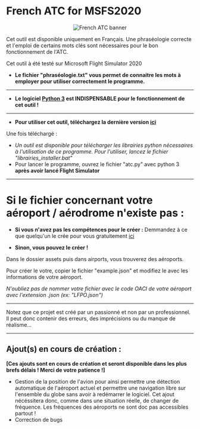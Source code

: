 # French ATC for MSFS2020

<p align="center">
  <img alt="French ATC banner" src="https://repository-images.githubusercontent.com/543331682/6cbbd56f-6373-4cd9-b418-34150eadeb98">
</p>

Cet outil est disponible uniquement en Français. Une phraséologie correcte et l'emploi de certains mots clés sont nécessaires pour le bon fonctionnement de l'ATC.

Cet outil à été testé sur Microsoft Flight Simulator 2020

* **Le fichier "phraséologie.txt" vous permet de connaitre les mots à employer pour utiliser correctement le programme.**

-----

* **Le logiciel [Python 3](https://www.python.org/downloads/) est INDISPENSABLE pour le fonctionnement de cet outil !**

-----

* **Pour utiliser cet outil, téléchargez la dernière version [ici](https://github.com/Nash115/frenchATC-for-MSFS2020/releases)**

Une fois téléchargé :
* *Un outil est disponible pour télécharger les librairies python nécessaires à l'utilisation de ce programme. Pour l'utiliser, lancez le fichier "librairies_installer.bat"*
* Pour lancer le programme, ouvrez le fichier "atc.py" avec python 3 **après avoir lancé Flight Simulator**

-----

# Si le fichier concernant votre aéroport / aérodrome n'existe pas :

* **Si vous n'avez pas les compétences pour le créer :**
Demmandez à ce que quelqu'un le crée pour vous gratuitement [ici](https://github.com/Nash115/frenchATC-for-MSFS2020/discussions/new?category=need-a-new-airport)

* **Sinon, vous pouvez le créer !**

Dans le dossier assets puis dans airports, vous trouverez des aéroports.

Pour créer le votre, copier le fichier "example.json" et modifiez le avec les informations de votre aéroport.

*N'oubliez pas de nommer votre fichier avec le code OACI de votre aéroport avec l'extension .json (ex: "LFPO.json")*

-----

Notez que ce projet est créé par un passionné et non par un professionnel. Il peut donc contenir des erreurs, des imprécisions ou du manque de réalisme...

-----

## Ajout(s) en cours de création :

 **[Ces ajouts sont en cours de création et seront disponible dans les plus brefs délais ! Merci de votre patience !]**

* Gestion de la position de l'avion pour ainsi permettre une détection automatique de l'aéroport actuel et permettre une navigation libre sur l'ensemble du globe sans avoir à redémarrer le logiciel. Cet ajout nécéssitera donc, comme dans une situation réelle, de changer de fréquence. Les fréquences des aéroports ne sont doc pas accessibles partout !
* Correction de bugs
